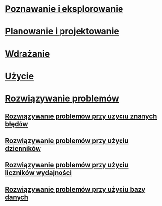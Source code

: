 # <a name="understand-and-exploreadvancedthreatanalyticsunderstandexplorewhatisata"></a>[Poznawanie i eksplorowanie](/advanced-threat-analytics/understand-explore/what-is-ata)
# <a name="plan-and-designadvancedthreatanalyticsplandesignataarchitecture"></a>[Planowanie i projektowanie](/advanced-threat-analytics/plan-design/ata-architecture)
# <a name="deployadvancedthreatanalyticsdeployusepreinstallata"></a>[Wdrażanie](/advanced-threat-analytics/deploy-use/preinstall-ata)
# <a name="useadvancedthreatanalyticsdeployuseoperateata"></a>[Użycie](/advanced-threat-analytics/deploy-use/operate-ata)
# <a name="troubleshoottroubleshootingataknownerrorsmd"></a>[Rozwiązywanie problemów](troubleshooting-ata-known-errors.md)
## <a name="troubleshooting-using-known-errorstroubleshootingataknownerrorsmd"></a>[Rozwiązywanie problemów przy użyciu znanych błędów](troubleshooting-ata-known-errors.md)
## <a name="troubleshoot-using-the-logstroubleshootingatausinglogsmd"></a>[Rozwiązywanie problemów przy użyciu dzienników](troubleshooting-ata-using-logs.md)
## <a name="troubleshooting-using-the-performance-counterstroubleshootingatausingperfcountersmd"></a>[Rozwiązywanie problemów przy użyciu liczników wydajności](troubleshooting-ata-using-perf-counters.md)
## <a name="troubleshooting-using-the-databasetroubleshootingatausingatadatabasemd"></a>[Rozwiązywanie problemów przy użyciu bazy danych](troubleshooting-ata-using-ata-database.md)


<!--HONumber=Oct16_HO5-->


